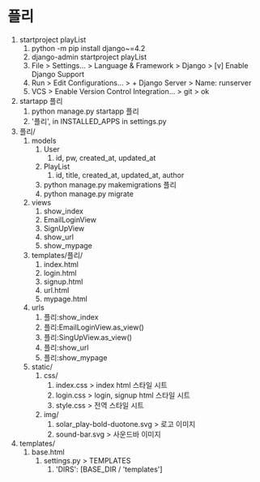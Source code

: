 # 플리

1. startproject playList
   1. python -m pip install django~=4.2
   2. django-admin startproject playList
   3. File > Settings... > Language & Framework > Django > [v] Enable Django Support
   4. Run > Edit Configurations... > + Django Server > Name: runserver
   5. VCS > Enable Version Control Integration... > git > ok
2. startapp 플리
   1. python manage.py startapp 플리
   2. '플리', in INSTALLED_APPS in settings.py
3. 플리/
   1. models
      1. User
         1. id, pw, created_at, updated_at
      2. PlayList
         1. id, title, created_at, updated_at, author
      3. python manage.py makemigrations 플리
      4. python manage.py migrate
   2. views
      1. show_index
      2. EmailLoginView
      3. SignUpView
      4. show_url
      5. show_mypage
   3. templates/플리/
      1. index.html
      2. login.html
      3. signup.html
      4. url.html
      5. mypage.html
   4. urls
      1. 플리:show_index
      2. 플리:EmailLoginView.as_view()
      3. 플리:SingUpView.as_view()
      4. 플리:show_url
      5. 플리:show_mypage
   5. static/
      1. css/
         1. index.css > index html 스타일 시트
         2. login.css > login, signup html 스타일 시트
         4. style.css > 전역 스타일 시트
      2. img/
         1. solar_play-bold-duotone.svg > 로고 이미지
         2. sound-bar.svg > 사운드바 이미지
4. templates/
   1. base.html
      1. settings.py > TEMPLATES
         1. 'DIRS': [BASE_DIR / 'templates']
